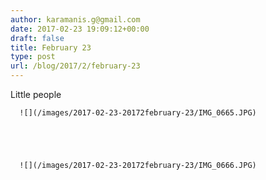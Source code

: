 ```yaml
---
author: karamanis.g@gmail.com
date: 2017-02-23 19:09:12+00:00
draft: false
title: February 23
type: post
url: /blog/2017/2/february-23
---
```


Little people  


  
      ![](/images/2017-02-23-20172february-23/IMG_0665.JPG)

  


  
      ![](/images/2017-02-23-20172february-23/IMG_0666.JPG)

